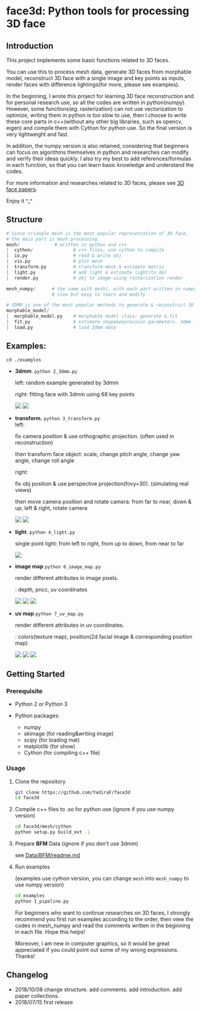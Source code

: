 # face3d: Python tools for processing 3D face

## Introduction

This project implements some basic functions related to 3D faces.

You can use this to process mesh data, generate 3D faces from morphable model, reconstruct 3D face with a single image and key points as inputs, render faces with difference lightings(for more, please see examples).

In the beginning, I wrote this project for learning 3D face reconstruction and for personal research use, so all the codes are written in python(numpy). However, some functions(eg. rasterization) can not use vectorization to optimize, writing them in python is too slow to use, then I choose to write these core parts in c++(without any other big libraries, such as opencv, eigen) and compile them with Cython for python use. 
So the final version is very lightweight and fast.

In addition, the numpy version is also retained, considering that beginners can focus on algorithms themselves in python and researches can modify and verify their ideas quickly. I also try my best to add references/formulas in each function, so that you can learn basic knowledge and understand the codes. 

For more information and researches related to 3D faces, please see [3D face papers](https://github.com/YadiraF/face3d/blob/master/3D%20Face%20Papers.md).

Enjoy it ^_^ 



## Structure

```python
# Since triangle mesh is the most popular representation of 3D face, 
# the main part is mesh processing.
mesh/             # written in python and c++
|  cython/               # c++ files, use cython to compile 
|  io.py                 # read & write obj
|  vis.py                # plot mesh
|  transform.py          # transform mesh & estimate matrix
|  light.py              # add light & estimate light(to do)
|  render.py             # obj to image using rasterization render

mesh_numpy/      # the same with mesh/, with each part written in numpy
                 # slow but easy to learn and modify

# 3DMM is one of the most popular methods to generate & reconstruct 3D face.
morphable_model/
|  morphable_model.py    # morphable model class: generate & fit
|  fit.py                # estimate shape&expression parameters. 3dmm fitting.
|  load.py               # load 3dmm data
```



## Examples:

`cd ./examples`

* **3dmm**.  `python 2_3dmm.py`

  left:     random example generated by 3dmm

  right:  fitting face with 3dmm using 68 key points

  ![](examples/results/3dmm/generated.jpg) ![](examples/results/3dmm/3dmm.gif)

* **transform.**  `python 3_transform.py`  
  left:  

  fix camera position & use orthographic projection.  (often used in reconstruction)

  then transform face object: scale, change pitch angle, change yaw angle, change roll angle

  right: 

  fix obj position & use perspective projection(fovy=30).  (simulating real views)

  then move camera position and rotate camera: from far to near,  down & up, left & right, rotate camera

  ![](examples/results/transform/obj.gif) ![](examples/results/transform/camera.gif)

* **light**.   `python 4_light.py`  

  single point light: from left to right, from up to down, from near to far

  ![](examples/results/light/position.gif)

* **image map** `python 6_image_map.py`  

  render different attributes in image pixels.

  : depth, pncc, uv coordinates

  ![](examples/results/image_map/depth.jpg) ![](examples/results/image_map/pncc.jpg) ![](examples/results/image_map/uv_coords.jpg)

* **uv map** `python 7_uv_map.py`

  render different attributes in uv coordinates.

  : colors(texture map), position(2d facial image & corresponding position map)

  

  ![](examples/results/uv_map/uv_texture_map.jpg) ![](examples/results/uv_map/image.jpg) ![](examples/results/uv_map/uv_position_map.jpg) 



## Getting Started

### Prerequisite

- Python 2 or Python 3 

- Python packages:
  * numpy 
  * skimage (for reading&writing image)
  * scipy (for loading mat)
  * matplotlib (for show)
  * Cython (for compiling c++ file)


### Usage

1. Clone the repository

    ```bash
    git clone https://github.com/YadiraF/face3d
    cd face3d
    ```

2. Compile c++ files to .so for python use (ignore if you use numpy version)

    ```bash
    cd face3d/mesh/cython
    python setup.py build_ext -i 
    ```

3. Prepare **BFM** Data (ignore if you don't use 3dmm)

   see [Data/BFM/readme.md](https://github.com/YadiraF/face3d/blob/master/examples/Data/BFM/readme.md)

4. Run examples

    (examples use cython version, you can change `mesh` into `mesh_numpy` to use numpy version)

    ```bash
    cd examples
    python 1_pipeline.py 
    ```

    For beginners who want to continue researches on 3D faces, I strongly recommend you first run examples according to the order, then view the codes in mesh_numpy and read the comments written in the beginning in each file. Hope this helps!  

    Moreover, I am new in computer graphics, so it would be great appreciated if you could point out some of my wrong expressions. Thanks!



## Changelog

* 2018/10/08 change structure. add comments. add introduction. add paper collections. 
* 2018/07/15 first release

